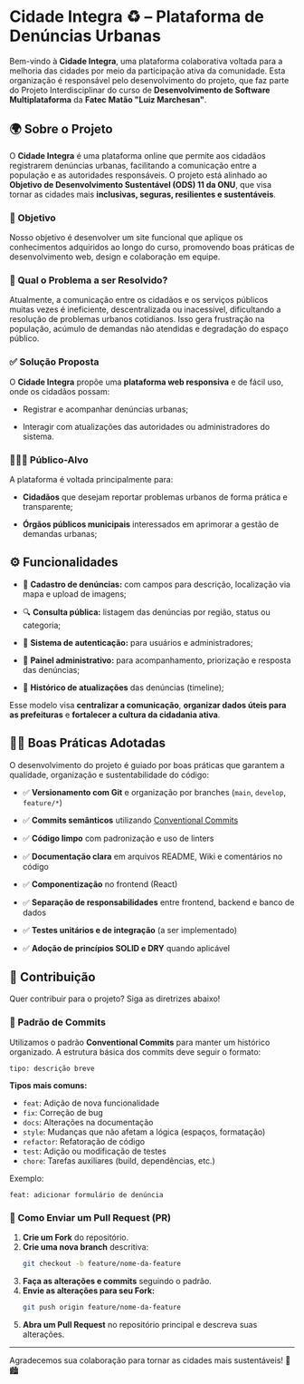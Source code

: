 # Cidade Integra ♻ – Plataforma de Denúncias Urbanas

Bem-vindo à **Cidade Integra**, uma plataforma colaborativa voltada para a melhoria das cidades por meio da participação ativa da comunidade. Esta organização é responsável pelo desenvolvimento do projeto, que faz parte do Projeto Interdisciplinar do curso de **Desenvolvimento de Software Multiplataforma** da **Fatec Matão "Luiz Marchesan"**.

## 🌍 Sobre o Projeto

O **Cidade Integra** é uma plataforma online que permite aos cidadãos registrarem denúncias urbanas, facilitando a comunicação entre a população e as autoridades responsáveis. O projeto está alinhado ao **Objetivo de Desenvolvimento Sustentável (ODS) 11 da ONU**, que visa tornar as cidades mais **inclusivas, seguras, resilientes e sustentáveis**.

### 🚩 Objetivo

Nosso objetivo é desenvolver um site funcional que aplique os conhecimentos adquiridos ao longo do curso, promovendo boas práticas de desenvolvimento web, design e colaboração em equipe.

### 🎯 Qual o Problema a ser Resolvido?

Atualmente, a comunicação entre os cidadãos e os serviços públicos muitas vezes é ineficiente, descentralizada ou inacessível, dificultando a resolução de problemas urbanos cotidianos. Isso gera frustração na população, acúmulo de demandas não atendidas e degradação do espaço público.

### ✅ Solução Proposta

O **Cidade Integra** propõe uma **plataforma web responsiva** e de fácil uso, onde os cidadãos possam:

-   Registrar e acompanhar denúncias urbanas;
    
-   Interagir com atualizações das autoridades ou administradores do sistema.

### 🧑‍🤝‍🧑 Público-Alvo

A plataforma é voltada principalmente para:

-   **Cidadãos** que desejam reportar problemas urbanos de forma prática e transparente;
    
-   **Órgãos públicos municipais** interessados em aprimorar a gestão de demandas urbanas;

## ⚙️ Funcionalidades

-   📌 **Cadastro de denúncias:** com campos para descrição, localização via mapa e upload de imagens;
    
-   🔍 **Consulta pública:** listagem das denúncias por região, status ou categoria;
    
-   👤 **Sistema de autenticação:** para usuários e administradores;
    
-   🧭 **Painel administrativo:** para acompanhamento, priorização e resposta das denúncias;
    
-   📝 **Histórico de atualizações** das denúncias (timeline);
    

Esse modelo visa **centralizar a comunicação**, **organizar dados úteis para as prefeituras** e **fortalecer a cultura da cidadania ativa**.

## 🧑‍💻 Boas Práticas Adotadas

O desenvolvimento do projeto é guiado por boas práticas que garantem a qualidade, organização e sustentabilidade do código:

-   ✅ **Versionamento com Git** e organização por branches (`main`, `develop`, `feature/*`)
    
-   ✅ **Commits semânticos** utilizando [Conventional Commits](https://www.conventionalcommits.org/)
    
-   ✅ **Código limpo** com padronização e uso de linters
    
-   ✅ **Documentação clara** em arquivos README, Wiki e comentários no código
    
-   ✅ **Componentização** no frontend (React)
    
-   ✅ **Separação de responsabilidades** entre frontend, backend e banco de dados
    
-   ✅ **Testes unitários e de integração** (a ser implementado)
    
-   ✅ **Adoção de princípios SOLID e DRY** quando aplicável

## 📜 Contribuição

Quer contribuir para o projeto? Siga as diretrizes abaixo!

### 🔹 Padrão de Commits

Utilizamos o padrão **Conventional Commits** para manter um histórico organizado. A estrutura básica dos commits deve seguir o formato:

```
tipo: descrição breve
```

**Tipos mais comuns:**

- `feat`: Adição de nova funcionalidade
- `fix`: Correção de bug
- `docs`: Alterações na documentação
- `style`: Mudanças que não afetam a lógica (espaços, formatação)
- `refactor`: Refatoração de código
- `test`: Adição ou modificação de testes
- `chore`: Tarefas auxiliares (build, dependências, etc.)

Exemplo:

```
feat: adicionar formulário de denúncia
```

### 🔹 Como Enviar um Pull Request (PR)

1. **Crie um Fork** do repositório.
2. **Crie uma nova branch** descritiva:
   ```bash
   git checkout -b feature/nome-da-feature
   ```
3. **Faça as alterações e commits** seguindo o padrão.
4. **Envie as alterações para seu Fork:**
   ```bash
   git push origin feature/nome-da-feature
   ```
5. **Abra um Pull Request** no repositório principal e descreva suas alterações.
---

Agradecemos sua colaboração para tornar as cidades mais sustentáveis! 🌱🏙️
